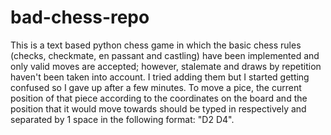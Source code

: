# bad-chess-repo

This is a text based python chess game in which the basic chess rules (checks, checkmate, en passant and castling) have been implemented and only valid moves are accepted; however, stalemate and draws by repetition haven't been taken into account. I tried adding them but I started getting confused so I gave up after a few minutes. To move a pice, the current position of that piece according to the coordinates on the board and the position that it would move towards should be typed in respectively and separated by 1 space in the following format: "D2 D4". 
